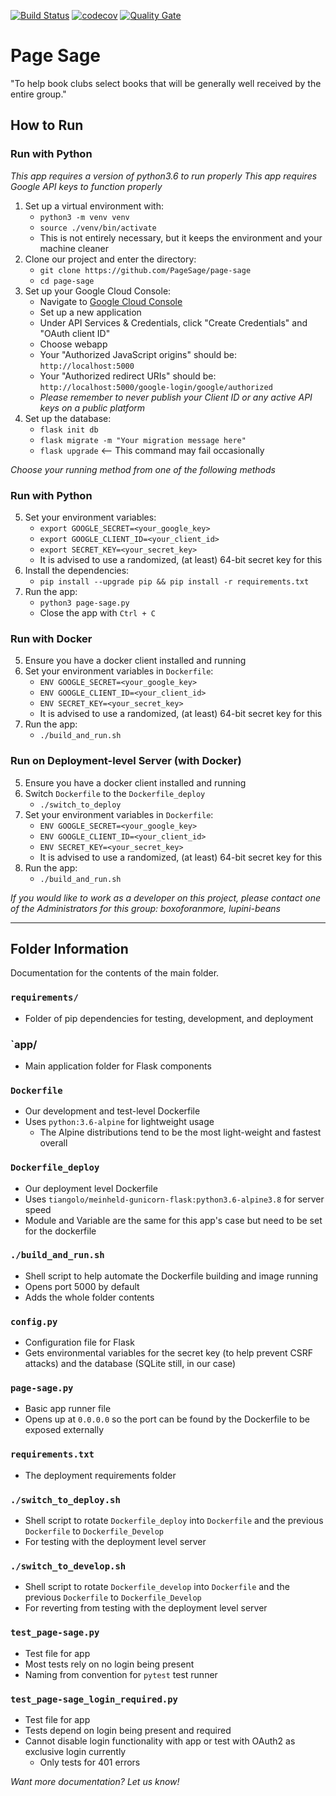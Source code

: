 [![Build Status](https://travis-ci.com/PageSage/page-sage.svg?branch=master)](https://travis-ci.com/PageSage/page-sage)  [![codecov](https://codecov.io/gh/PageSage/page-sage/branch/master/graph/badge.svg)](https://codecov.io/gh/PageSage/page-sage)  [![Quality Gate](https://sonarcloud.io/api/project_badges/measure?project=PageSage_page-sage&metric=alert_status)](https://sonarcloud.io/dashboard?id=PageSage_page-sage)


# Page Sage #
"To help book clubs select books that will be generally well received by the entire group."


## How to Run ##
### Run with Python ###
*This app requires a version of python3.6 to run properly*
*This app requires Google API keys to function properly*

1. Set up a virtual environment with:
	* `python3 -m venv venv`
	* `source ./venv/bin/activate`
	* This is not entirely necessary, but it keeps the environment and your machine cleaner
2. Clone our project and enter the directory:
	* `git clone https://github.com/PageSage/page-sage`
	* `cd page-sage`
3. Set up your Google Cloud Console:
	* Navigate to [Google Cloud Console](https://console.cloud.google.com)
	* Set up a new application
	* Under API Services & Credentials, click "Create Credentials" and "OAuth client ID"
	* Choose webapp
	* Your "Authorized JavaScript origins" should be: `http://localhost:5000`
	* Your "Authorized redirect URIs" should be: `http://localhost:5000/google-login/google/authorized`
	* *Please remember to never publish your Client ID or any active API keys on a public platform*
4. Set up the database:
	* `flask init db`
	* `flask migrate -m "Your migration message here"`
	* `flask upgrade` <-- This command may fail occasionally

*Choose your running method from one of the following methods*


### Run with Python ###
5. Set your environment variables:
	* `export GOOGLE_SECRET=<your_google_key>`
	* `export GOOGLE_CLIENT_ID=<your_client_id>`
	* `export SECRET_KEY=<your_secret_key>`
	* It is advised to use a randomized, (at least) 64-bit secret key for this
6. Install the dependencies:
	* `pip install --upgrade pip && pip install -r requirements.txt`
7. Run the app:
	* `python3 page-sage.py`
	* Close the app with `Ctrl + C`


### Run with Docker ###
5. Ensure you have a docker client installed and running
6. Set your environment variables in `Dockerfile`:
	* `ENV GOOGLE_SECRET=<your_google_key>`
	* `ENV GOOGLE_CLIENT_ID=<your_client_id>`
	* `ENV SECRET_KEY=<your_secret_key>`
	* It is advised to use a randomized, (at least) 64-bit secret key for this
7. Run the app:
	* `./build_and_run.sh`


### Run on Deployment-level Server (with Docker) ###
5. Ensure you have a docker client installed and running
6. Switch `Dockerfile` to the `Dockerfile_deploy`
	* `./switch_to_deploy`
7. Set your environment variables in `Dockerfile`:
	* `ENV GOOGLE_SECRET=<your_google_key>`
	* `ENV GOOGLE_CLIENT_ID=<your_client_id>`
	* `ENV SECRET_KEY=<your_secret_key>`
	* It is advised to use a randomized, (at least) 64-bit secret key for this
8. Run the app:
	* `./build_and_run.sh`


*If you would like to work as a developer on this project, please contact one of the Administrators for this group: boxoforanmore, lupini-beans*

---

## Folder Information ##

Documentation for the contents of the main folder.

### `requirements/` ###
* Folder of pip dependencies for testing, development, and deployment

### `app/ ###
* Main application folder for Flask components

### `Dockerfile` ###
* Our development and test-level Dockerfile
* Uses `python:3.6-alpine` for lightweight usage
	* The Alpine distributions tend to be the most light-weight and fastest overall

### `Dockerfile_deploy` ###
* Our deployment level Dockerfile
* Uses `tiangolo/meinheld-gunicorn-flask:python3.6-alpine3.8` for server speed
* Module and Variable are the same for this app's case but need to be set for the dockerfile

### `./build_and_run.sh` ###
* Shell script to help automate the Dockerfile building and image running
* Opens port 5000 by default
* Adds the whole folder contents

### `config.py` ###
* Configuration file for Flask
* Gets environmental variables for the secret key (to help prevent CSRF attacks) and the database (SQLite still, in our case)

### `page-sage.py` ###
* Basic app runner file
* Opens up at `0.0.0.0` so the port can be found by the Dockerfile to be exposed externally

### `requirements.txt` ###
* The deployment requirements folder

### `./switch_to_deploy.sh` ###
* Shell script to rotate `Dockerfile_deploy` into `Dockerfile` and the previous `Dockerfile` to `Dockerfile_Develop`
* For testing with the deployment level server

### `./switch_to_develop.sh`
* Shell script to rotate `Dockerfile_develop` into `Dockerfile` and the previous `Dockerfile` to `Dockerfile_Develop`
* For reverting from testing with the deployment level server

### `test_page-sage.py` ###
* Test file for app
* Most tests rely on no login being present
* Naming from convention for `pytest` test runner

### `test_page-sage_login_required.py` ###
* Test file for app
* Tests depend on login being present and required
* Cannot disable login functionality with app or test with OAuth2 as exclusive login currently
	* Only tests for 401 errors



*Want more documentation? Let us know!*
